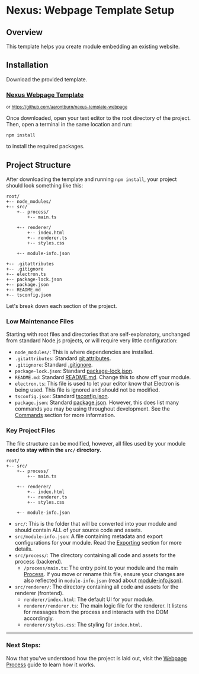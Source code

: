 # Nexus: Webpage Template Setup

## Overview
This template helps you create module embedding an existing website. 

## Installation

Download the provided template.

### [Nexus Webpage Template](https://github.com/aarontburn/nexus-template-webpage)
<sup>or https://github.com/aarontburn/nexus-template-webpage</sup>

Once downloaded, open your text editor to the root directory of the project. Then, open a terminal in the same location and run:

```
npm install
```
to install the required packages.


## Project Structure
After downloading the template and running `npm install`, your project should look something like this:

```
root/
+-- node_modules/
+-- src/
    +-- process/
        +-- main.ts

    +-- renderer/
        +-- index.html
        +-- renderer.ts
        +-- styles.css

    +-- module-info.json

+-- .gitattributes
+-- .gitignore
+-- electron.ts
+-- package-lock.json
+-- package.json
+-- README.md
+-- tsconfig.json
```
Let's break down each section of the project.


### Low Maintenance Files
Starting with root files and directories that are self-explanatory, unchanged from standard Node.js projects, or will require very little configuration:

- `node_modules/`: This is where dependencies are installed.
- `.gitattributes`: Standard [git attributes](https://git-scm.com/docs/gitattributes).
- `.gitignore`: Standard [.gitignore](https://git-scm.com/docs/gitignore).
- `package-lock.json`: Standard [package-lock.json](https://docs.npmjs.com/cli/v9/configuring-npm/package-lock-json).
- `README.md`: Standard [README.md](https://docs.github.com/en/repositories/.managing-your-repositorys-settings-and-features/customizing-your-repository/about-readmes). Change this to show off your module.
- `electron.ts`: This file is used to let your editor know that Electron is being used. This file is ignored and should not be modified.   
- `tsconfig.json`: Standard [tsconfig.json](https://www.typescriptlang.org/tsconfig/).
- `package.json`: Standard [package.json](https://docs.npmjs.com/cli/v9/configuring-npm/package-json). However, this does list many commands you may be using throughout development. See the [Commands](./4%20WebpageCommands.md) section for more information.

### Key Project Files
The file structure can be modified, however, all files used by your module **need to stay within the `src/` directory.**

```
root/
+-- src/
    +-- process/
        +-- main.ts
    
    +-- renderer/
        +-- index.html
        +-- renderer.ts
        +-- styles.css

    +-- module-info.json
```
- `src/`: This is the folder that will be converted into your module and should contain ALL of your source code and assets.
- `src/module-info.json`: A file containing metadata and export configurations for your module. Read the [Exporting](../ConfigurationAndExport.md) section for more details.
- `src/process/`: The directory containing all code and assets for the process (backend).
  -  `/process/main.ts`: The entry point to your module and the main [Process](./2%20WebpageProcess.md). If you move or rename this file, ensure your changes are also reflected in `module-info.json` (read about [module-info.json](../../../api/module-info.json.md)).
- `src/renderer/`: The directory containing all code and assets for the renderer (frontend).
  - `renderer/index.html`: The default UI for your module.
  - `renderer/renderer.ts`: The main logic file for the renderer. It listens for messages from the process and interacts with the DOM accordingly.
  - `renderer/styles.css`: The styling for `index.html`.


---
### Next Steps:
Now that you've understood how the project is laid out, visit the [Webpage Process](./2%20WebpageProcess.md) guide to learn how it works.
